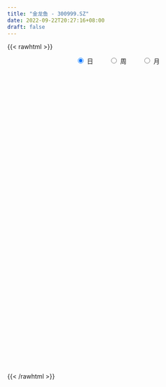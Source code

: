 ```yaml
---
title: "金龙鱼 - 300999.SZ"
date: 2022-09-22T20:27:16+08:00
draft: false
---
```

{{< rawhtml >}}
    <div style="text-align: center">
        <label style="padding: 1rem;"><input style="margin-right: .5rem" type="radio" name="period" value="D" checked onclick="period_change(this)">日</label>
        <label style="padding: 1rem;"><input style="margin-right: .5rem" type="radio" name="period" value="W" onclick="period_change(this)">周</label>
        <label style="padding: 1rem;"><input style="margin-right: .5rem" type="radio" name="period" value="M" onclick="period_change(this)">月</label>
    </div>
    <div id="chart" style="height: 700px;"></div> 
    <script type="text/javascript">
        const D_v = [2540374.9399999999,1825767.47,1147845.03,1081707.1200000001,1152435.4399999999,866630.9,743954.5699999999,517569.98,723613.23,528241.62,417072.92,764672.65,1191536.5700000001,1066814.3,928608.7,979700.02,1099244.53,1106055.8100000001,937080.96,1082398.03,1033246.22,811762.23,938999.77,913802.4,540116.67,934250.84,772978.6,583552.3100000001,651254.35,510770.4,436640.27,453471.17,590510.33,375576.27,552785.08,369938.56,466488.58,416521.08,318532.64,473856.84,295095.4,409636.42,686670.47,465496.78,651855.15,593071.08,490517.68,538233.37,674068.62,561484.85,544443.0600000001,438583.13,558551.65,544301.48,535306.27,407249.52,533779.11,941098.99,594303.97,648464.65,583449.26,858156.11,679608.99,725393.21,545048.89,435039.36,317714.71,581488.86,595318.73,536208.4,479727.92,621154.48,508595.36,355211.23,499821.58,357681.97,237192.05,418636.06,385791.58,374735.95,308085.31,400204.18,439047.0,346215.95,381024.2,266722.7,299432.71,460373.62,431189.96,287280.74,357425.75,294619.44,235423.48,271326.19,309390.63,233829.01,345176.45,325199.61,280380.7,350983.69,253524.39,180312.03,173034.4,157121.46,172443.97,197183.97,131951.37,222841.0,265420.14,168163.84,239677.51,196496.75,258790.9,242375.73,164406.78,357717.25,207670.69,153411.66,240041.0,198467.74,230022.3,161795.83,139288.91,275262.04,200631.9,224516.67,244378.6,207507.36,218269.63,342271.66,275744.88,167289.4,246502.03,239785.54,291842.8,239833.43,157578.77,129007.44,197013.48,146625.14,144742.93,366069.13,335902.28,281845.3,210574.46,227789.33,207172.09,573827.79,443968.63,407010.99,278742.9,256346.24,258952.4,207112.24,316318.37,518180.47,277191.21,313372.58,430943.26,222517.97,232577.96,233109.22,186718.05,275267.73,178398.4,257038.79,166578.74,182172.53,182278.01,150837.16,189240.7,144560.41,225170.19,133313.31,188020.54,145376.47,106445.78,141307.71,165245.6,127461.99,123653.05,175964.62,114934.51,107779.55,195526.06,143262.04,105976.5,99796.38,308306.36,166698.84,145357.05,171316.45,166222.04,162274.99,144089.34,144763.92,279668.22,172187.32,119139.81,191699.79,114085.28,253110.29,256704.41,209665.47,222905.94,124721.34,101241.27,116424.32,86616.72,83153.07,97761.41,77158.88,106438.1,84673.8,108268.71,73095.12,84703.88,109491.21,148789.45,89950.34,88095.64,182820.59,106870.81,87573.6,84467.51,84991.3,87494.73,88996.82,96609.5,135627.54,110430.44,63016.03,62266.99,209837.11,282900.94,143779.02,107361.31,93007.45,157103.66,144091.69,144984.23,221437.3,161377.73,285595.52,401514.18,168971.54,131733.67,217741.81,203487.01,109000.41,114657.3,202537.72,114833.83,161103.01,193271.06,460721.61,343791.09,550363.0600000001,311156.27,222477.19,184054.05,167623.51,194338.27,141226.58,290842.23,200094.31,139028.33,95344.2,94541.86,122764.01,111212.89,233785.27,107343.92,93742.8,112866.57,117555.66,106520.4,101588.42,126345.65,111649.29,243669.32,176098.91,308212.1,233231.98,178213.71,133251.6,148478.97,109647.88,85117.36,96201.38,90780.72,78739.46,74147.84,197610.84,167521.87,122436.64,118098.28,72700.02,73523.21,176498.57,371741.45,211670.55,164243.02,120276.97,112093.93,140998.55,152032.04,163647.38,148658.17,81083.18,110553.02,76925.77,82289.86,53881.93,125500.29,73890.93,91422.86,70413.74,73379.11,96547.05,95342.13,56188.73,61841.2,65193.52,57226.88,58688.04,59643.57,45430.55,56833.12,65100.63,271589.52,182854.51,109226.96,88842.71,122302.1,61244.88,68591.43,52746.55,113035.4,124123.03,135298.94,88946.23,102145.91,118046.9,152854.76,129849.25,138168.24,111643.24,122002.39,82873.02,80326.12,76381.49,101271.21,225658.49,138866.15,114761.87,90595.12,86184.82,92007.9,78639.76,89067.25,168855.49,210515.86,125146.34,160858.03,187197.25,115574.89,145699.46,166776.85,133598.73,86650.22,351622.64,314871.22,303745.35,181663.86,162893.72,327810.17,123640.69,82257.5,95961.87,146933.23,96444.1,82328.76,89362.57,73482.36,74974.37,77317.18,146539.09,84043.2,113922.54,80338.21,89493.05,82430.14,98741.07,181307.84,97674.26,72264.97,114588.54,137365.41,113050.48,102854.67,176229.33,137524.14,115499.89,235970.5,138309.89,116917.81,116891.77,127316.13,104121.01,76867.94,221738.13,367110.14,198690.02,171079.03,206526.13,120412.57,136928.11,152269.07,115672.19,104785.11,74995.6,98740.42,108819.55,102056.58,110244.74,120649.89,137006.82,114058.39,122722.69,99129.42,93903.99,56112.0,71477.03,85861.81,99975.18,100097.34,86633.23,122837.82,76661.36,62574.17,256373.1,138826.24,85559.33,86915.48,103563.46,68747.0,77964.76,87960.01,57666.34,58941.86,55588.28,63296.95,70615.26,76148.07,60942.62,80107.62,73417.81,74999.92,103882.13,82882.75,72640.03,71912.72,52432.3,49498.06,63188.5,65676.08,72677.63,51817.73,67209.05,112583.7,50932.46,53892.27,64657.58,49281.15]
const D_histogram = [0.0,-0.4460854701,-0.9444272433,-1.0317928235,-1.0524697331,-0.9289473878,-0.8406552909,-0.8256586497,-0.8778426683,-0.7995574135,-0.7438862973,-0.5536406795,-0.0235523738,0.2993296883,0.6706508748,0.8969002004,1.4548295343,1.7898638209,2.0445977305,1.8774374377,2.0259611189,1.9330057964,2.2526732444,2.442759467,2.3918665909,1.845086347,1.6558715347,1.4346260965,0.9903962636,0.4976335107,0.1988977819,-0.1748933187,-0.2464351627,-0.321417592,-0.3332664545,-0.4681750976,-0.4340361415,-0.3808956357,-0.35222444,-0.5272142661,-0.6873774273,-0.7408546329,-0.3496378941,-0.0906092176,0.3753282509,0.6604065235,0.8763030623,1.3769474069,1.5793213908,1.756035495,1.4630585979,1.1621281617,1.5151739046,1.5375717233,1.8611412784,2.1187028253,3.1130055217,3.3636998959,3.6342188646,4.2476110148,4.6856287932,3.559503005,2.6258374088,1.1480237194,-0.1307678263,-0.9405130749,-1.5865377867,-1.5512901253,-0.8384572865,-0.4326347593,-0.6083942699,-0.2076163387,-0.720029244,-1.1151588536,-2.1410439135,-2.6133593973,-2.9019979606,-2.6300169498,-2.8113582489,-3.1983780143,-3.476136801,-3.8205591592,-3.0529819931,-2.4111288696,-2.3025306856,-2.2178193069,-2.4665538859,-3.1845082692,-3.8606574948,-4.2634198076,-4.3810348747,-4.0440364398,-3.797495474,-3.1760456779,-3.0252451611,-2.74925198,-2.8088727214,-2.7495958649,-2.3114174299,-1.5660224763,-1.0235073377,-0.7663626607,-0.3973201872,-0.1488902782,0.1184719318,0.1619676577,0.296071583,0.5373362899,0.4164421147,0.391115874,0.6150262594,0.8211932989,1.1720385031,1.1330148002,1.158607806,1.4670551662,1.5388839576,1.5087388401,1.5851276802,1.3939262465,0.9448476193,0.6178151065,0.4321537939,0.209193647,0.0940436661,0.2233203553,0.3032310048,0.4647443054,0.6589440534,0.8951340801,0.8100929318,0.7318148157,0.8771912082,0.9833747612,0.9933677105,0.7188350267,0.4816604456,0.3609230911,0.4373738242,0.440322525,0.30797504,0.5291080475,0.806473461,1.0644155896,1.1129936432,1.0507901366,0.8606663143,1.3501415684,1.732680466,1.7510516756,1.7614919365,1.6220002799,1.4872380376,1.2665792311,0.9969335713,1.1117745942,1.0863551488,1.2137486114,0.7050617353,0.3498851573,0.2185137261,-0.1031495695,-0.3068159587,-0.7991198586,-0.9845820626,-1.1438068211,-1.2871198447,-1.2147313378,-1.0853907703,-1.1141986372,-0.9643034613,-0.8631375132,-1.0026193532,-1.0050925095,-1.1573107071,-1.3142731945,-1.318757663,-1.3131376174,-1.1025657359,-0.9903159802,-0.885883918,-0.5894197627,-0.3795206907,-0.3297436832,-0.1071317931,-0.1003224077,-0.0508508737,-0.122621285,-0.3467522529,-0.5159940779,-0.6765223523,-0.8241847599,-1.0594630454,-1.0655983174,-1.0064092857,-0.9951535985,-0.5948959671,-0.2544343353,-0.0567877079,0.128543909,0.1806383772,0.4785698207,0.8092173331,0.9669709625,0.8176223188,0.6897990801,0.6131430705,0.4205689598,0.2978550378,0.1934114681,0.0492941377,0.0217696741,0.1089217491,0.1329459122,0.0150084174,-0.0530188825,-0.0490622499,-0.0830460364,-0.00928952,-0.0154384784,0.018031615,0.2315299601,0.324061416,0.3364602691,0.346356331,0.3131703797,0.1978477966,0.102370223,0.0840914906,0.1436839848,0.1931118658,0.143154626,0.129561953,0.291703355,0.6135391501,0.6400363599,0.5277128674,0.4517655215,0.5662192325,0.5202208321,0.5025151079,0.602519247,0.5207971137,0.2121213326,-0.3207477967,-0.6597854342,-0.868905553,-0.9268553334,-0.8466135622,-0.791799188,-0.7431420003,-0.8121582021,-0.7880020991,-0.6404618467,-0.5341804497,-0.1849736442,0.0752478725,0.5441274012,0.7229387744,0.7535921006,0.7103945287,0.6138958802,0.4959448716,0.3727916504,0.4140808772,0.442373956,0.3719614953,0.2871980414,0.230413706,0.2102103019,0.1790535625,-0.0102675434,-0.1183819206,-0.2283723936,-0.2439076485,-0.2684311576,-0.2839274257,-0.2916679494,-0.193921226,-0.1751380591,-0.0137038444,0.1195816636,0.2771041116,0.3375440252,0.3797836903,0.3826470266,0.2717394359,0.2280959597,0.116699402,-0.0009573859,-0.0436158827,-0.0713928039,-0.0588672855,0.0460433069,0.1834710694,0.2085749851,0.132128991,0.1067824924,0.0896606052,0.1766661504,0.3488620094,0.3629677705,0.3689546092,0.3418944837,0.2360482003,0.2536713708,0.2080582919,0.0826072047,-0.089049431,-0.1732516481,-0.2795168446,-0.3289471761,-0.387914983,-0.420805596,-0.585916111,-0.6133104211,-0.7174788943,-0.7497146977,-0.7021952363,-0.6489733353,-0.4939325384,-0.3695055523,-0.2712235532,-0.2576803208,-0.1850532703,-0.0813317901,-0.0182559944,0.0403296576,0.1050632546,0.0876925754,-0.0761552385,-0.3000749774,-0.3698968255,-0.3405443846,-0.2242668891,-0.1586463177,-0.1444474694,-0.108010672,-0.1901256688,-0.2996890367,-0.2764402234,-0.2503080659,-0.1504159354,-0.1987246265,-0.3011994748,-0.2713838894,-0.1487466637,-0.0289036452,0.1180712415,0.1694171144,0.2426242955,0.2389892436,0.2161929448,0.3639693617,0.3943775048,0.4444550721,0.4087727593,0.4140886308,0.356448712,0.2366695957,0.0913405552,0.0797209124,0.0444832987,-0.0178516603,0.0458983626,0.1628933339,0.2308138508,0.3308974203,0.379407246,0.2556141367,0.1611961162,0.1995383641,0.2777841192,0.2454795108,0.0946020852,0.1036518482,-0.1330233335,-0.3125311245,-0.3746093024,-0.3800366517,-0.324554956,-0.2617833152,-0.2233016564,-0.1715585082,-0.1265882929,-0.095590233,-0.0798621626,0.0258462369,0.1013038128,0.0815002956,0.1094168468,0.147023475,0.1532974428,0.1973284925,0.2986430861,0.3424399495,0.3656165424,0.403814782,0.4280838558,0.4413744838,0.3554602535,0.4012365783,0.3852027848,0.3540027051,0.4168718457,0.4329858263,0.452424533,0.4450935186,0.3654704166,0.2394097917,0.1770976928,0.2597130588,0.5309898182,0.7149082367,0.7581347449,0.7889564218,0.7734893611,0.7599661186,0.6375098126,0.4491900145,0.2635362107,0.0988958534,-0.0913934379,-0.3054443468,-0.4305740696,-0.539015738,-0.6536969754,-0.7003315258,-0.7309073523,-0.7060295025,-0.7035252142,-0.7046375704,-0.6814635574,-0.6210309398,-0.5913283574,-0.5408909392,-0.539495321,-0.4828042018,-0.4916055699,-0.4620169594,-0.3884426555,-0.1466807748,-0.0569012503,0.0064322894,-0.0005606655,0.0687121634,0.1149903559,0.1026864088,0.1140638655,0.117729962,0.0841933822,0.0518793938,0.0416908868,0.005604151,-0.0690868516,-0.0732802896,-0.0405584919,-0.0571594362,-0.0341131393,0.0209492025,0.0459193033,0.0340219445,-0.0138387968,-0.0121389555,-0.0336819567,-0.0634816204,-0.0259119584,0.021340608,0.0498003518,0.0578557636,-0.04379668,-0.0811479437,-0.1028569249,-0.1529561256,-0.2044731556]
const D_fast = [0.0,-0.5576068376,-1.2920554216,-1.6373692077,-1.9211635506,-2.0298780523,-2.151749778,-2.3431677993,-2.614812485,-2.7364165836,-2.8667170417,-2.8148815938,-2.2906813815,-1.8929668974,-1.3539829922,-0.9035086164,0.018128101,0.8006283428,1.566511685,1.8687107516,2.5237247126,2.9140208392,3.7968565983,4.5976326876,5.1447064592,5.0591978021,5.2839508735,5.4213619594,5.2247311925,4.8563768173,4.6073655339,4.1898511036,4.056700469,3.9013636416,3.8061981656,3.554245748,3.4798756687,3.4377922656,3.3784073514,3.0716139587,2.7396064407,2.5009155768,2.8047228422,3.0410992142,3.6008687455,4.0510486489,4.4860209533,5.3309021496,5.9281064812,6.5438294592,6.6166172116,6.6062188158,7.3380580348,7.7448487844,8.533703659,9.3209409123,11.0934949892,12.1851143373,13.3641880221,15.039482926,16.6489079028,16.4126578657,16.1354516217,14.9446438622,13.6331603599,12.5882868426,11.5456276841,11.1930528142,11.6962713314,11.9939351687,11.6660770906,12.0149509372,11.3225307209,10.6486113979,9.0874653597,7.9618100265,6.9476719731,6.5621487464,5.6779678851,4.4913536161,3.3445606292,2.0449984812,2.049330149,2.088401055,1.6213665677,1.1516231197,0.2862500692,-1.2278313813,-2.8691449807,-4.3377622454,-5.5506360312,-6.2246467063,-6.9274796089,-7.1000412323,-7.7055520057,-8.1168718197,-8.8787107414,-9.5068328512,-9.6465087737,-9.2926194391,-9.005981135,-8.9404271231,-8.6707146964,-8.459507357,-8.162527164,-8.0785395237,-7.8704177027,-7.4948189232,-7.5116025698,-7.439149842,-7.0614828918,-6.6500175275,-6.0061626976,-5.7619327004,-5.4466877431,-4.7714765914,-4.3149268105,-3.967887218,-3.4952164578,-3.33793633,-3.5508030523,-3.7233817885,-3.8010046526,-3.9716663878,-4.0633054522,-3.8781986741,-3.7224802734,-3.4447808964,-3.0858451351,-2.6258715883,-2.5083895037,-2.4037139159,-2.0390397214,-1.6870124781,-1.4286776011,-1.5235015283,-1.640260998,-1.6707675796,-1.4849733906,-1.3719440585,-1.4272977834,-1.0738877641,-0.5949039853,-0.0708579593,0.255968505,0.4564625326,0.4815052888,1.308515935,2.1242249492,2.5803590776,3.0311723227,3.2971807361,3.5342280032,3.6302140044,3.6098017375,4.0025864089,4.2487557507,4.6795863661,4.3471649239,4.0794596353,4.0027166355,3.6552659475,3.3748955687,2.6828117041,2.2512039845,1.8060275207,1.3409345359,1.1096402084,0.9676330833,0.6602755571,0.5690948677,0.4544764374,0.0643397591,-0.1894065246,-0.6309523989,-1.1164831849,-1.4506570692,-1.7733214279,-1.8383909804,-1.9737202198,-2.090759137,-1.9416499225,-1.8266310231,-1.8592899364,-1.6634609945,-1.6817322111,-1.6449733955,-1.747399128,-2.0582181591,-2.3564585037,-2.6861173662,-3.0398259636,-3.5399700105,-3.8125048619,-4.0049181517,-4.2424508641,-3.9909172244,-3.7140641765,-3.530614476,-3.3131468818,-3.2158928194,-2.7983189207,-2.265367075,-1.8658707051,-1.810813769,-1.7661872377,-1.6895574796,-1.7769893504,-1.8252395129,-1.8813302156,-2.0131240115,-2.0352060567,-1.9208235444,-1.8635629032,-1.9777482936,-2.0590303142,-2.0673392441,-2.1220845396,-2.0506504032,-2.0606589812,-2.0226809841,-1.751300149,-1.5777533391,-1.4812394187,-1.384754274,-1.3396476304,-1.4055082644,-1.4753932822,-1.472649142,-1.3771356516,-1.2794298041,-1.2935983874,-1.2748005721,-1.0397333314,-0.5645127488,-0.378006449,-0.3584017246,-0.3214076902,-0.065399171,0.0186576366,0.1265806894,0.3772146403,0.4256917854,0.1700463374,-0.443009741,-0.9469937371,-1.3733402441,-1.6630038579,-1.7944154772,-1.9375509,-2.0746792124,-2.3467349648,-2.5195793865,-2.5321545957,-2.5594183113,-2.2564549168,-1.977421432,-1.3725100529,-1.0129639861,-0.7939126348,-0.6595115745,-0.602536253,-0.5965010437,-0.6264563522,-0.4816469062,-0.3427603384,-0.3201824253,-0.3331463689,-0.3323272777,-0.2999781063,-0.2863714551,-0.4782594468,-0.6159693042,-0.7830528756,-0.8595650427,-0.9511963411,-1.0376744657,-1.1183319768,-1.0690655598,-1.0940669076,-0.9360586541,-0.7728777301,-0.5460792543,-0.4012533344,-0.2640677467,-0.1655426537,-0.2085153854,-0.1951348717,-0.2773565789,-0.3952527133,-0.4488151808,-0.4944403029,-0.4966316059,-0.3802101869,-0.196914657,-0.119666995,-0.1630807414,-0.1617316169,-0.1564383527,-0.02526627,0.2341450914,0.3389927951,0.4372182862,0.4956317816,0.4487975482,0.5298385615,0.5362400555,0.4314407695,0.237521776,0.1100066469,-0.0661377607,-0.1978048863,-0.3537514389,-0.491843451,-0.8034329937,-0.984154909,-1.2676931058,-1.4873575836,-1.6153869313,-1.7244083641,-1.6928507019,-1.6608001038,-1.630323993,-1.6812008408,-1.6548371079,-1.5714485753,-1.5129367782,-1.4442687117,-1.3532693011,-1.3487168364,-1.53160346,-1.8305419432,-1.9928379977,-2.048621653,-1.9884108797,-1.9624518878,-1.9843649068,-1.9749307774,-2.1045771914,-2.2890628185,-2.3349240611,-2.37136892,-2.3090807733,-2.4070706211,-2.5848453381,-2.622875725,-2.5374251652,-2.4248080581,-2.2483153609,-2.1546152095,-2.0207519545,-1.9646396955,-1.9333877581,-1.6946190008,-1.5656164815,-1.4044251461,-1.3379142692,-1.22907624,-1.1976039808,-1.2582156981,-1.3807095998,-1.3723990144,-1.3965158036,-1.4633136776,-1.3880890641,-1.2303707593,-1.1047467797,-0.9219388552,-0.7785772179,-0.8384667931,-0.8925857846,-0.8043589456,-0.6566671606,-0.6276018914,-0.7548287957,-0.7198660706,-0.9897970858,-1.2474376579,-1.4031681613,-1.5036046736,-1.5292617168,-1.5319359049,-1.5492796602,-1.540426139,-1.5271029969,-1.5200024953,-1.5242399656,-1.4120700068,-1.3112864778,-1.3107149211,-1.2554441582,-1.1810816613,-1.1364833328,-1.0431201599,-0.8671447948,-0.7377379441,-0.6231572155,-0.4840052804,-0.3527152426,-0.2290809937,-0.2261301606,-0.0800446912,0.0002222115,0.057522808,0.2246099101,0.3489703472,0.4815151871,0.5854575525,0.5972020546,0.5309938776,0.5129562019,0.6604998326,1.0645240465,1.4271695242,1.6599297186,1.887990501,2.0658957806,2.2423640677,2.2792852149,2.2032629204,2.0834931692,1.9435767753,1.7304391246,1.4400271289,1.2072538887,0.9640582859,0.6859528046,0.4642353727,0.2509327082,0.0993031824,-0.0740738329,-0.2513455817,-0.3985374581,-0.4933625754,-0.6114920824,-0.6962773989,-0.829755611,-0.8937655423,-1.0254683028,-1.1113839322,-1.1349202922,-0.9298286051,-0.8542743932,-0.7893327812,-0.7964659024,-0.7100150327,-0.6349892512,-0.6216215962,-0.581728173,-0.548629586,-0.5611178203,-0.5804619602,-0.5802277456,-0.6149134436,-0.7068761591,-0.7293896695,-0.7068074948,-0.7376982982,-0.723180286,-0.6628806436,-0.626430717,-0.6298225897,-0.6811430302,-0.6824779277,-0.7124414181,-0.7581114869,-0.7270198145,-0.6744320961,-0.6335222643,-0.6110029116,-0.7236045252,-0.7812427749,-0.8286659873,-0.9170042194,-1.0196395383]
const D_slow = [0.0,-0.1115213675,-0.3476281783,-0.6055763842,-0.8686938175,-1.1009306644,-1.3110944872,-1.5175091496,-1.7369698167,-1.9368591701,-2.1228307444,-2.2612409143,-2.2671290077,-2.1922965856,-2.0246338669,-1.8004088168,-1.4367014333,-0.9892354781,-0.4780860454,-0.008726686,0.4977635937,0.9810150428,1.5441833539,2.1548732206,2.7528398684,3.2141114551,3.6280793388,3.9867358629,4.2343349288,4.3587433065,4.408467752,4.3647444223,4.3031356316,4.2227812336,4.13946462,4.0224208456,3.9139118102,3.8186879013,3.7306317913,3.5988282248,3.426983868,3.2417702098,3.1543607362,3.1317084318,3.2255404946,3.3906421254,3.609717891,3.9539547427,4.3487850904,4.7877939642,5.1535586137,5.4440906541,5.8228841302,6.2072770611,6.6725623807,7.202238087,7.9804894674,8.8214144414,9.7299691575,10.7918719112,11.9632791095,12.8531548608,13.509614213,13.7966201428,13.7639281862,13.5287999175,13.1321654708,12.7443429395,12.5347286179,12.4265699281,12.2744713606,12.2225672759,12.0425599649,11.7637702515,11.2285092731,10.5751694238,9.8496699337,9.1921656962,8.489326134,7.6897316304,6.8206974302,5.8655576404,5.1023121421,4.4995299247,3.9238972533,3.3694424266,2.7528039551,1.9566768878,0.9915125141,-0.0743424378,-1.1696011565,-2.1806102664,-3.1299841349,-3.9239955544,-4.6803068447,-5.3676198397,-6.06983802,-6.7572369863,-7.3350913437,-7.7265969628,-7.9824737972,-8.1740644624,-8.2733945092,-8.3106170788,-8.2809990958,-8.2405071814,-8.1664892856,-8.0321552131,-7.9280446845,-7.830265716,-7.6765091511,-7.4712108264,-7.1782012006,-6.8949475006,-6.6052955491,-6.2385317575,-5.8538107681,-5.4766260581,-5.0803441381,-4.7318625764,-4.4956506716,-4.341196895,-4.2331584465,-4.1808600348,-4.1573491182,-4.1015190294,-4.0257112782,-3.9095252019,-3.7447891885,-3.5210056685,-3.3184824355,-3.1355287316,-2.9162309295,-2.6703872393,-2.4220453116,-2.242336555,-2.1219214436,-2.0316906708,-1.9223472147,-1.8122665835,-1.7352728235,-1.6029958116,-1.4013774464,-1.1352735489,-0.8570251382,-0.594327604,-0.3791610254,-0.0416256334,0.3915444831,0.829307402,1.2696803862,1.6751804562,2.0469899656,2.3636347733,2.6128681662,2.8908118147,3.1624006019,3.4658377548,3.6421031886,3.7295744779,3.7842029094,3.7584155171,3.6817115274,3.4819315627,3.2357860471,2.9498343418,2.6280543806,2.3243715462,2.0530238536,1.7744741943,1.533398329,1.3176139507,1.0669591124,0.815685985,0.5263583082,0.1977900096,-0.1318994062,-0.4601838105,-0.7358252445,-0.9834042396,-1.2048752191,-1.3522301597,-1.4471103324,-1.5295462532,-1.5563292015,-1.5814098034,-1.5941225218,-1.624777843,-1.7114659063,-1.8404644257,-2.0095950138,-2.2156412038,-2.4805069651,-2.7469065445,-2.9985088659,-3.2472972656,-3.3960212573,-3.4596298412,-3.4738267681,-3.4416907909,-3.3965311966,-3.2768887414,-3.0745844081,-2.8328416675,-2.6284360878,-2.4559863178,-2.3027005501,-2.1975583102,-2.1230945507,-2.0747416837,-2.0624181493,-2.0569757307,-2.0297452935,-1.9965088154,-1.9927567111,-2.0060114317,-2.0182769942,-2.0390385033,-2.0413608832,-2.0452205028,-2.0407125991,-1.9828301091,-1.9018147551,-1.8176996878,-1.731110605,-1.6528180101,-1.603356061,-1.5777635052,-1.5567406326,-1.5208196364,-1.4725416699,-1.4367530134,-1.4043625251,-1.3314366864,-1.1780518989,-1.0180428089,-0.886114592,-0.7731732117,-0.6316184035,-0.5015631955,-0.3759344185,-0.2253046068,-0.0951053284,-0.0420749952,-0.1222619444,-0.2872083029,-0.5044346911,-0.7361485245,-0.947801915,-1.145751712,-1.3315372121,-1.5345767627,-1.7315772874,-1.8916927491,-2.0252378615,-2.0714812726,-2.0526693045,-1.9166374542,-1.7359027605,-1.5475047354,-1.3699061032,-1.2164321332,-1.0924459153,-0.9992480027,-0.8957277834,-0.7851342944,-0.6921439206,-0.6203444102,-0.5627409837,-0.5101884082,-0.4654250176,-0.4679919034,-0.4975873836,-0.554680482,-0.6156573941,-0.6827651835,-0.75374704,-0.8266640273,-0.8751443338,-0.9189288486,-0.9223548097,-0.8924593938,-0.8231833659,-0.7387973596,-0.643851437,-0.5481896804,-0.4802548214,-0.4232308314,-0.3940559809,-0.3942953274,-0.4051992981,-0.4230474991,-0.4377643204,-0.4262534937,-0.3803857264,-0.3282419801,-0.2952097323,-0.2685141092,-0.2460989579,-0.2019324203,-0.114716918,-0.0239749754,0.0682636769,0.1537372979,0.2127493479,0.2761671906,0.3281817636,0.3488335648,0.326571207,0.283258295,0.2133790839,0.1311422898,0.0341635441,-0.0710378549,-0.2175168827,-0.370844488,-0.5502142115,-0.7376428859,-0.913191695,-1.0754350288,-1.1989181635,-1.2912945515,-1.3591004398,-1.42352052,-1.4697838376,-1.4901167851,-1.4946807837,-1.4845983693,-1.4583325557,-1.4364094118,-1.4554482215,-1.5304669658,-1.6229411722,-1.7080772684,-1.7641439906,-1.8038055701,-1.8399174374,-1.8669201054,-1.9144515226,-1.9893737818,-2.0584838377,-2.1210608541,-2.158664838,-2.2083459946,-2.2836458633,-2.3514918356,-2.3886785016,-2.3959044129,-2.3663866025,-2.3240323239,-2.26337625,-2.2036289391,-2.1495807029,-2.0585883625,-1.9599939863,-1.8488802183,-1.7466870284,-1.6431648707,-1.5540526927,-1.4948852938,-1.472050155,-1.4521199269,-1.4409991022,-1.4454620173,-1.4339874267,-1.3932640932,-1.3355606305,-1.2528362754,-1.1579844639,-1.0940809298,-1.0537819007,-1.0038973097,-0.9344512799,-0.8730814022,-0.8494308809,-0.8235179188,-0.8567737522,-0.9349065334,-1.028558859,-1.1235680219,-1.2047067609,-1.2701525897,-1.3259780038,-1.3688676308,-1.4005147041,-1.4244122623,-1.444377803,-1.4379162437,-1.4125902905,-1.3922152167,-1.364861005,-1.3281051362,-1.2897807755,-1.2404486524,-1.1657878809,-1.0801778935,-0.9887737579,-0.8878200624,-0.7807990985,-0.6704554775,-0.5815904141,-0.4812812695,-0.3849805733,-0.2964798971,-0.1922619356,-0.0840154791,0.0290906542,0.1403640338,0.231731638,0.2915840859,0.3358585091,0.4007867738,0.5335342283,0.7122612875,0.9017949737,1.0990340792,1.2924064195,1.4823979491,1.6417754023,1.7540729059,1.8199569586,1.8446809219,1.8218325624,1.7454714757,1.6378279583,1.5030740238,1.33964978,1.1645668985,0.9818400605,0.8053326849,0.6294513813,0.4532919887,0.2829260993,0.1276683644,-0.020163725,-0.1553864598,-0.29026029,-0.4109613405,-0.5338627329,-0.6493669728,-0.7464776367,-0.7831478304,-0.7973731429,-0.7957650706,-0.795905237,-0.7787271961,-0.7499796071,-0.7243080049,-0.6957920386,-0.666359548,-0.6453112025,-0.632341354,-0.6219186323,-0.6205175946,-0.6377893075,-0.6561093799,-0.6662490029,-0.6805388619,-0.6890671468,-0.6838298461,-0.6723500203,-0.6638445342,-0.6673042334,-0.6703389722,-0.6787594614,-0.6946298665,-0.7011078561,-0.6957727041,-0.6833226162,-0.6688586753,-0.6798078452,-0.7000948312,-0.7258090624,-0.7640480938,-0.8151663827]
const D_data = [['2020-10-15', 48.96, 56.0, 39.51, 62.65],['2020-10-16', 49.0, 49.01, 48.01, 55.87],['2020-10-19', 47.0, 45.2, 44.89, 47.5],['2020-10-20', 45.4, 47.9, 45.4, 49.2],['2020-10-21', 47.0, 47.5, 45.9, 50.14],['2020-10-22', 46.81, 48.65, 46.52, 49.87],['2020-10-23', 49.23, 47.9, 47.35, 49.48],['2020-10-26', 47.35, 46.39, 45.85, 47.48],['2020-10-27', 46.05, 44.53, 43.72, 46.3],['2020-10-28', 44.3, 45.3, 43.85, 45.5],['2020-10-29', 44.31, 44.47, 44.06, 45.17],['2020-10-30', 44.63, 45.99, 44.63, 47.88],['2020-11-02', 48.0, 51.65, 47.0, 52.37],['2020-11-03', 51.28, 51.16, 50.45, 54.41],['2020-11-04', 51.8, 53.74, 51.05, 54.28],['2020-11-05', 53.4, 53.9, 52.25, 56.66],['2020-11-06', 53.9, 60.9, 53.48, 61.5],['2020-11-09', 61.0, 61.66, 58.58, 64.64],['2020-11-10', 61.66, 63.69, 60.23, 65.89],['2020-11-11', 62.66, 60.18, 59.13, 66.55],['2020-11-12', 60.3, 65.69, 58.9, 66.66],['2020-11-13', 64.58, 64.51, 63.4, 66.99],['2020-11-16', 66.48, 72.16, 64.66, 72.9],['2020-11-17', 71.42, 74.07, 70.57, 75.96],['2020-11-18', 73.85, 73.72, 72.31, 75.28],['2020-11-19', 74.2, 68.01, 67.53, 74.58],['2020-11-20', 68.02, 72.39, 68.02, 73.29],['2020-11-23', 72.2, 72.66, 70.11, 73.36],['2020-11-24', 71.77, 69.62, 67.99, 72.49],['2020-11-25', 69.99, 67.68, 66.66, 70.44],['2020-11-26', 67.53, 68.87, 67.5, 70.29],['2020-11-27', 68.17, 66.74, 65.95, 68.99],['2020-11-30', 67.33, 69.77, 66.3, 70.23],['2020-12-01', 69.3, 69.71, 68.4, 70.14],['2020-12-02', 70.2, 70.6, 70.1, 72.8],['2020-12-03', 70.0, 68.92, 68.01, 70.0],['2020-12-04', 68.46, 70.97, 68.11, 72.0],['2020-12-07', 70.68, 71.67, 70.35, 73.5],['2020-12-08', 71.59, 71.83, 70.8, 72.75],['2020-12-09', 71.61, 69.05, 67.95, 72.2],['2020-12-10', 68.51, 68.34, 67.6, 69.69],['2020-12-11', 68.42, 69.0, 66.66, 69.66],['2020-12-14', 69.39, 75.51, 68.62, 75.78],['2020-12-15', 75.38, 75.89, 74.79, 76.88],['2020-12-16', 75.52, 81.02, 75.52, 82.85],['2020-12-17', 81.0, 81.68, 79.61, 84.6],['2020-12-18', 80.99, 83.29, 79.39, 84.19],['2020-12-21', 82.8, 90.25, 82.18, 91.19],['2020-12-22', 89.5, 90.2, 87.54, 96.3],['2020-12-23', 90.7, 92.9, 89.0, 95.57],['2020-12-24', 91.81, 88.7, 88.0, 94.2],['2020-12-25', 88.0, 88.8, 85.33, 90.36],['2020-12-28', 88.9, 99.02, 88.9, 99.27],['2020-12-29', 98.78, 97.98, 95.06, 101.1],['2020-12-30', 98.1, 104.98, 97.07, 107.77],['2020-12-31', 107.01, 108.32, 104.55, 109.6],['2021-01-04', 108.33, 124.14, 106.55, 125.66],['2021-01-05', 124.75, 122.0, 116.8, 139.9],['2021-01-06', 120.0, 127.8, 118.95, 127.8],['2021-01-07', 127.31, 139.13, 125.66, 139.78],['2021-01-08', 138.99, 145.0, 135.2, 145.4],['2021-01-11', 143.2, 128.61, 124.6, 145.62],['2021-01-12', 126.6, 129.8, 120.0, 135.02],['2021-01-13', 128.11, 119.9, 119.0, 130.39],['2021-01-14', 116.5, 117.29, 111.48, 120.8],['2021-01-15', 116.4, 119.02, 114.1, 120.51],['2021-01-18', 117.06, 118.01, 116.5, 121.25],['2021-01-19', 117.25, 125.48, 117.22, 129.48],['2021-01-20', 124.5, 136.85, 124.01, 138.07],['2021-01-21', 137.55, 137.31, 133.5, 142.5],['2021-01-22', 137.74, 131.99, 129.8, 139.24],['2021-01-25', 132.11, 141.25, 128.34, 142.77],['2021-01-26', 141.08, 130.86, 130.86, 142.67],['2021-01-27', 129.0, 130.83, 128.05, 134.88],['2021-01-28', 127.7, 119.4, 119.38, 128.7],['2021-01-29', 122.22, 121.92, 117.7, 124.78],['2021-02-01', 121.51, 121.4, 119.0, 123.98],['2021-02-02', 122.41, 127.52, 119.8, 128.78],['2021-02-03', 126.08, 121.16, 120.6, 127.4],['2021-02-04', 118.0, 115.78, 114.44, 120.3],['2021-02-05', 116.24, 113.7, 113.7, 119.56],['2021-02-08', 112.8, 109.15, 106.58, 114.99],['2021-02-09', 110.98, 122.26, 110.0, 122.26],['2021-02-10', 122.89, 123.0, 119.3, 124.25],['2021-02-18', 127.01, 117.06, 116.48, 128.99],['2021-02-19', 114.0, 115.99, 111.14, 116.7],['2021-02-22', 116.0, 109.92, 109.66, 116.0],['2021-02-23', 95.24, 99.48, 95.24, 104.2],['2021-02-24', 101.15, 93.6, 91.8, 101.8],['2021-02-25', 95.32, 90.9, 90.3, 96.3],['2021-02-26', 89.0, 89.5, 86.0, 89.65],['2021-03-01', 91.0, 92.17, 88.58, 93.4],['2021-03-02', 92.17, 89.09, 88.6, 93.31],['2021-03-03', 88.5, 92.84, 87.6, 93.1],['2021-03-04', 91.0, 85.93, 85.77, 91.39],['2021-03-05', 83.5, 85.62, 82.66, 87.57],['2021-03-08', 85.81, 78.95, 78.9, 87.23],['2021-03-09', 79.2, 77.29, 74.82, 80.7],['2021-03-10', 79.59, 80.35, 78.88, 81.39],['2021-03-11', 80.2, 84.78, 79.18, 87.36],['2021-03-12', 85.18, 83.57, 80.87, 85.77],['2021-03-15', 82.39, 80.29, 79.72, 82.49],['2021-03-16', 81.2, 81.75, 80.08, 83.3],['2021-03-17', 81.75, 80.51, 79.0, 82.17],['2021-03-18', 80.71, 80.95, 80.5, 82.71],['2021-03-19', 79.0, 77.92, 77.91, 80.48],['2021-03-22', 78.4, 78.55, 77.51, 79.36],['2021-03-23', 78.78, 80.09, 78.03, 81.05],['2021-03-24', 78.0, 75.12, 74.88, 78.27],['2021-03-25', 74.0, 75.12, 73.14, 76.38],['2021-03-26', 75.59, 78.08, 75.48, 78.69],['2021-03-29', 77.89, 78.52, 77.58, 80.6],['2021-03-30', 78.36, 81.6, 78.03, 82.77],['2021-03-31', 81.58, 77.48, 77.0, 81.58],['2021-04-01', 77.8, 78.21, 76.2, 78.73],['2021-04-02', 78.21, 82.8, 78.15, 84.8],['2021-04-06', 82.79, 81.21, 79.83, 82.79],['2021-04-07', 81.35, 80.46, 79.37, 81.55],['2021-04-08', 80.38, 82.41, 79.42, 83.8],['2021-04-09', 81.3, 79.24, 79.24, 81.46],['2021-04-12', 78.0, 74.55, 74.53, 78.0],['2021-04-13', 74.55, 73.97, 72.8, 76.6],['2021-04-14', 74.43, 74.16, 73.18, 74.7],['2021-04-15', 72.86, 72.24, 71.45, 75.5],['2021-04-16', 71.76, 72.2, 70.07, 72.47],['2021-04-19', 72.39, 74.84, 71.42, 74.84],['2021-04-20', 74.26, 74.42, 73.68, 76.75],['2021-04-21', 73.72, 75.84, 73.41, 76.49],['2021-04-22', 76.0, 77.12, 74.8, 77.7],['2021-04-23', 76.9, 78.92, 76.51, 81.3],['2021-04-26', 78.31, 75.5, 75.42, 79.28],['2021-04-27', 75.01, 75.3, 73.66, 76.33],['2021-04-28', 75.0, 78.5, 74.15, 78.83],['2021-04-29', 78.75, 79.04, 77.3, 80.8],['2021-04-30', 81.5, 78.58, 78.15, 82.6],['2021-05-06', 77.73, 74.65, 74.0, 78.0],['2021-05-07', 74.2, 73.9, 73.88, 76.35],['2021-05-10', 73.8, 74.43, 72.11, 75.07],['2021-05-11', 73.5, 76.82, 73.0, 76.85],['2021-05-12', 76.12, 76.2, 75.11, 76.75],['2021-05-13', 75.0, 74.2, 74.04, 75.6],['2021-05-14', 74.78, 78.97, 74.2, 80.0],['2021-05-17', 79.16, 81.35, 79.16, 83.6],['2021-05-18', 81.82, 83.13, 81.82, 84.13],['2021-05-19', 83.0, 82.07, 81.77, 83.89],['2021-05-20', 82.29, 81.41, 81.37, 83.99],['2021-05-21', 81.63, 79.82, 79.22, 82.19],['2021-05-24', 79.81, 90.01, 79.81, 90.18],['2021-05-25', 90.22, 92.3, 88.07, 92.66],['2021-05-26', 92.28, 90.31, 90.01, 96.0],['2021-05-27', 91.25, 91.85, 88.88, 92.71],['2021-05-28', 91.2, 91.19, 89.61, 93.14],['2021-05-31', 91.0, 92.02, 88.66, 92.2],['2021-06-01', 91.5, 91.4, 89.66, 91.83],['2021-06-02', 91.7, 90.72, 90.71, 95.0],['2021-06-03', 90.72, 96.36, 88.51, 98.5],['2021-06-04', 94.97, 96.16, 94.56, 97.67],['2021-06-07', 96.17, 99.75, 95.02, 100.77],['2021-06-08', 99.87, 92.02, 90.25, 99.87],['2021-06-09', 91.2, 92.55, 91.01, 94.33],['2021-06-10', 92.88, 94.8, 92.3, 95.99],['2021-06-11', 94.13, 91.77, 90.9, 94.49],['2021-06-15', 91.51, 92.19, 90.85, 94.57],['2021-06-16', 92.25, 86.75, 86.17, 92.38],['2021-06-17', 86.98, 88.52, 86.68, 89.44],['2021-06-18', 88.85, 87.5, 86.0, 89.28],['2021-06-21', 87.0, 86.3, 85.28, 88.0],['2021-06-22', 86.6, 88.16, 86.6, 88.63],['2021-06-23', 88.19, 88.81, 86.65, 89.85],['2021-06-24', 87.81, 86.49, 85.73, 88.31],['2021-06-25', 86.51, 88.46, 85.31, 88.86],['2021-06-28', 88.22, 88.0, 87.4, 89.27],['2021-06-29', 88.09, 84.3, 83.84, 88.8],['2021-06-30', 84.42, 84.96, 83.85, 85.56],['2021-07-01', 84.89, 81.89, 81.7, 84.9],['2021-07-02', 81.3, 80.05, 80.01, 83.0],['2021-07-05', 79.89, 80.47, 79.33, 81.65],['2021-07-06', 80.47, 79.5, 78.2, 80.86],['2021-07-07', 79.0, 81.6, 78.78, 82.82],['2021-07-08', 81.21, 80.28, 80.15, 82.01],['2021-07-09', 79.51, 79.86, 77.51, 80.19],['2021-07-12', 80.1, 82.58, 79.59, 83.37],['2021-07-13', 82.6, 82.28, 81.68, 83.37],['2021-07-14', 81.68, 80.48, 80.2, 81.78],['2021-07-15', 80.5, 82.99, 79.68, 83.46],['2021-07-16', 82.49, 80.6, 80.47, 82.85],['2021-07-19', 79.91, 81.0, 78.58, 81.24],['2021-07-20', 79.68, 79.12, 79.0, 80.44],['2021-07-21', 79.06, 75.98, 74.35, 80.25],['2021-07-22', 75.0, 75.0, 74.45, 76.8],['2021-07-23', 74.81, 73.46, 72.88, 74.81],['2021-07-26', 73.47, 71.88, 70.0, 73.57],['2021-07-27', 72.17, 68.65, 68.6, 72.68],['2021-07-28', 68.31, 69.64, 66.5, 69.92],['2021-07-29', 70.11, 69.36, 68.67, 70.99],['2021-07-30', 69.0, 67.7, 66.9, 69.0],['2021-08-02', 67.02, 72.58, 66.61, 74.4],['2021-08-03', 71.41, 73.01, 70.82, 73.58],['2021-08-04', 72.51, 72.06, 71.52, 72.9],['2021-08-05', 71.24, 72.48, 71.01, 74.96],['2021-08-06', 71.5, 71.09, 70.85, 72.35],['2021-08-09', 70.25, 74.91, 70.15, 75.99],['2021-08-10', 74.61, 77.09, 73.6, 77.77],['2021-08-11', 76.22, 76.54, 76.0, 78.99],['2021-08-12', 74.8, 73.04, 72.98, 75.85],['2021-08-13', 72.89, 72.8, 71.88, 73.91],['2021-08-16', 72.9, 73.07, 71.98, 73.79],['2021-08-17', 73.56, 70.98, 70.7, 73.56],['2021-08-18', 71.0, 70.98, 70.15, 71.68],['2021-08-19', 70.98, 70.49, 70.01, 71.94],['2021-08-20', 70.0, 69.12, 68.57, 70.25],['2021-08-23', 68.93, 69.85, 68.7, 70.32],['2021-08-24', 69.8, 71.21, 69.5, 72.0],['2021-08-25', 71.24, 70.53, 70.2, 71.97],['2021-08-26', 70.42, 68.27, 68.25, 70.42],['2021-08-27', 68.05, 68.09, 67.84, 69.29],['2021-08-30', 68.09, 68.49, 67.48, 68.86],['2021-08-31', 68.45, 67.59, 66.64, 69.33],['2021-09-01', 67.01, 68.72, 65.5, 69.2],['2021-09-02', 68.73, 67.6, 67.48, 69.11],['2021-09-03', 66.99, 67.88, 66.3, 68.55],['2021-09-06', 68.35, 70.62, 67.22, 71.25],['2021-09-07', 70.61, 69.88, 69.49, 70.62],['2021-09-08', 69.88, 69.16, 69.0, 70.3],['2021-09-09', 69.07, 69.21, 68.36, 69.85],['2021-09-10', 69.14, 68.63, 68.37, 69.87],['2021-09-13', 68.4, 67.17, 67.01, 68.4],['2021-09-14', 67.18, 66.74, 66.27, 68.19],['2021-09-15', 66.3, 67.25, 65.77, 67.67],['2021-09-16', 67.0, 68.21, 66.3, 69.08],['2021-09-17', 67.85, 68.3, 66.83, 69.29],['2021-09-22', 67.13, 66.98, 66.82, 67.99],['2021-09-23', 66.95, 67.17, 66.9, 68.1],['2021-09-24', 67.3, 69.75, 67.18, 71.72],['2021-09-27', 69.1, 73.25, 69.1, 75.6],['2021-09-28', 72.48, 70.84, 70.22, 72.5],['2021-09-29', 70.1, 69.2, 68.7, 70.81],['2021-09-30', 69.84, 69.42, 69.13, 70.89],['2021-10-08', 70.0, 72.22, 69.42, 72.41],['2021-10-11', 72.23, 70.75, 70.68, 73.5],['2021-10-12', 70.24, 71.28, 68.8, 72.1],['2021-10-13', 71.01, 73.38, 70.56, 74.99],['2021-10-14', 72.21, 71.58, 71.49, 74.24],['2021-10-15', 71.71, 67.96, 67.84, 71.81],['2021-10-18', 66.8, 62.81, 61.45, 66.95],['2021-10-19', 62.02, 62.45, 61.6, 63.29],['2021-10-20', 62.46, 61.92, 61.83, 63.05],['2021-10-21', 62.02, 62.28, 60.4, 62.96],['2021-10-22', 61.99, 63.24, 61.86, 64.37],['2021-10-25', 63.25, 62.48, 62.05, 63.6],['2021-10-26', 62.77, 61.89, 61.85, 63.21],['2021-10-27', 61.89, 59.53, 59.16, 61.89],['2021-10-28', 59.2, 59.7, 59.2, 60.58],['2021-10-29', 59.31, 60.88, 59.31, 61.65],['2021-11-01', 59.0, 60.3, 57.84, 61.3],['2021-11-02', 60.28, 64.0, 59.68, 64.8],['2021-11-03', 64.0, 64.2, 62.44, 65.55],['2021-11-04', 64.94, 68.76, 64.37, 70.46],['2021-11-05', 68.0, 67.13, 67.1, 69.98],['2021-11-08', 67.21, 66.2, 65.5, 67.98],['2021-11-09', 67.32, 65.62, 65.0, 67.32],['2021-11-10', 65.62, 64.92, 64.15, 66.22],['2021-11-11', 65.2, 64.35, 63.6, 65.76],['2021-11-12', 64.37, 63.83, 63.76, 64.98],['2021-11-15', 63.6, 65.85, 63.51, 66.97],['2021-11-16', 65.53, 66.1, 64.7, 66.68],['2021-11-17', 66.09, 64.97, 64.65, 66.09],['2021-11-18', 64.72, 64.54, 64.09, 65.61],['2021-11-19', 64.43, 64.63, 64.13, 65.0],['2021-11-22', 64.46, 64.98, 64.3, 65.45],['2021-11-23', 65.18, 64.79, 64.5, 65.6],['2021-11-24', 64.65, 62.21, 62.18, 65.3],['2021-11-25', 62.27, 62.3, 61.6, 62.48],['2021-11-26', 62.0, 61.47, 61.33, 62.2],['2021-11-29', 60.5, 62.04, 60.3, 62.33],['2021-11-30', 62.04, 61.52, 61.08, 62.55],['2021-12-01', 61.7, 61.2, 60.65, 61.89],['2021-12-02', 61.3, 60.89, 60.7, 61.81],['2021-12-03', 61.15, 62.14, 60.89, 62.27],['2021-12-06', 62.16, 61.19, 61.0, 62.22],['2021-12-07', 61.55, 63.26, 61.27, 63.58],['2021-12-08', 63.35, 63.62, 62.46, 63.84],['2021-12-09', 63.63, 64.75, 63.31, 66.0],['2021-12-10', 64.0, 64.26, 63.82, 65.58],['2021-12-13', 65.0, 64.5, 64.31, 65.88],['2021-12-14', 64.0, 64.35, 63.53, 65.05],['2021-12-15', 64.3, 62.82, 62.7, 64.42],['2021-12-16', 62.77, 63.38, 62.22, 63.5],['2021-12-17', 63.15, 62.19, 62.19, 63.28],['2021-12-20', 62.2, 61.48, 61.44, 62.8],['2021-12-21', 61.22, 61.91, 61.22, 61.91],['2021-12-22', 61.8, 61.8, 61.65, 62.56],['2021-12-23', 61.54, 62.15, 61.5, 62.26],['2021-12-24', 62.25, 63.56, 61.96, 64.36],['2021-12-27', 64.0, 64.66, 62.99, 64.8],['2021-12-28', 64.3, 63.8, 63.44, 64.96],['2021-12-29', 63.61, 62.48, 62.36, 64.24],['2021-12-30', 62.11, 62.9, 62.1, 63.17],['2021-12-31', 62.6, 62.93, 62.31, 63.2],['2022-01-04', 62.9, 64.5, 62.39, 64.75],['2022-01-05', 64.1, 66.46, 64.01, 68.29],['2022-01-06', 65.92, 65.26, 64.36, 66.24],['2022-01-07', 65.0, 65.51, 64.7, 66.29],['2022-01-10', 65.49, 65.34, 63.63, 65.49],['2022-01-11', 65.0, 64.25, 63.9, 65.98],['2022-01-12', 64.6, 65.79, 64.26, 66.23],['2022-01-13', 65.65, 65.15, 65.02, 66.52],['2022-01-14', 64.81, 63.85, 63.62, 66.31],['2022-01-17', 63.57, 62.51, 61.86, 63.57],['2022-01-18', 62.39, 62.85, 62.03, 62.91],['2022-01-19', 62.47, 61.91, 61.4, 62.71],['2022-01-20', 61.63, 61.98, 61.57, 62.48],['2022-01-21', 62.0, 61.29, 60.74, 62.03],['2022-01-24', 60.79, 61.04, 60.6, 61.41],['2022-01-25', 60.71, 58.42, 58.35, 60.98],['2022-01-26', 58.6, 59.1, 58.11, 59.27],['2022-01-27', 58.9, 57.18, 57.05, 59.23],['2022-01-28', 57.5, 57.03, 57.03, 58.17],['2022-02-07', 58.16, 57.37, 57.0, 58.48],['2022-02-08', 57.37, 57.03, 55.66, 57.4],['2022-02-09', 57.01, 58.25, 56.8, 58.57],['2022-02-10', 58.2, 58.1, 57.62, 58.22],['2022-02-11', 58.07, 57.93, 57.63, 58.58],['2022-02-14', 57.63, 56.76, 56.51, 58.0],['2022-02-15', 56.65, 57.35, 56.5, 57.69],['2022-02-16', 57.6, 57.9, 57.45, 58.23],['2022-02-17', 57.8, 57.59, 57.35, 58.13],['2022-02-18', 57.11, 57.66, 56.76, 57.66],['2022-02-21', 57.66, 57.92, 57.38, 58.09],['2022-02-22', 57.4, 56.89, 56.61, 57.44],['2022-02-23', 54.9, 54.36, 51.58, 54.9],['2022-02-24', 53.45, 52.19, 51.78, 53.91],['2022-02-25', 52.62, 52.83, 52.39, 53.5],['2022-02-28', 52.83, 53.44, 52.08, 53.44],['2022-03-01', 53.38, 54.45, 53.05, 54.48],['2022-03-02', 54.0, 53.9, 53.72, 54.2],['2022-03-03', 53.91, 53.09, 53.0, 54.27],['2022-03-04', 52.7, 53.14, 52.52, 53.53],['2022-03-07', 52.77, 51.14, 50.98, 52.77],['2022-03-08', 51.11, 49.8, 49.08, 51.5],['2022-03-09', 50.02, 50.71, 48.24, 50.75],['2022-03-10', 51.4, 50.37, 50.27, 51.41],['2022-03-11', 49.67, 51.17, 49.12, 51.24],['2022-03-14', 50.75, 49.0, 49.0, 51.03],['2022-03-15', 48.88, 47.39, 46.9, 48.88],['2022-03-16', 47.99, 48.29, 45.82, 48.42],['2022-03-17', 48.51, 49.36, 48.51, 50.29],['2022-03-18', 49.0, 49.57, 48.82, 49.8],['2022-03-21', 49.55, 50.33, 49.23, 50.78],['2022-03-22', 49.94, 49.45, 49.2, 50.45],['2022-03-23', 49.35, 49.9, 49.2, 50.6],['2022-03-24', 49.2, 49.0, 48.9, 49.52],['2022-03-25', 49.12, 48.56, 48.5, 50.25],['2022-03-28', 49.1, 50.97, 49.1, 52.79],['2022-03-29', 50.6, 50.0, 49.81, 51.48],['2022-03-30', 49.68, 50.53, 49.34, 50.98],['2022-03-31', 50.59, 49.58, 49.53, 50.68],['2022-04-01', 49.25, 50.1, 48.9, 50.68],['2022-04-06', 49.8, 49.25, 48.75, 49.8],['2022-04-07', 48.91, 48.01, 48.0, 49.1],['2022-04-08', 48.01, 46.89, 46.31, 48.22],['2022-04-11', 46.9, 48.0, 46.61, 49.3],['2022-04-12', 47.8, 47.42, 45.1, 47.83],['2022-04-13', 46.88, 46.62, 46.36, 48.23],['2022-04-14', 46.72, 48.01, 46.34, 48.68],['2022-04-15', 47.56, 49.05, 47.56, 50.13],['2022-04-18', 48.75, 48.9, 48.36, 49.64],['2022-04-19', 49.18, 49.8, 49.13, 50.48],['2022-04-20', 49.46, 49.67, 48.68, 51.2],['2022-04-21', 49.03, 47.4, 47.3, 49.41],['2022-04-22', 47.0, 47.19, 46.09, 47.66],['2022-04-25', 48.0, 48.7, 47.81, 50.5],['2022-04-26', 48.0, 49.57, 46.68, 50.4],['2022-04-27', 48.95, 48.39, 45.59, 49.87],['2022-04-28', 47.74, 46.42, 46.1, 48.25],['2022-04-29', 46.6, 48.0, 46.48, 48.2],['2022-05-05', 45.0, 44.17, 43.2, 45.6],['2022-05-06', 43.0, 43.45, 42.77, 44.1],['2022-05-09', 43.45, 43.85, 43.25, 44.14],['2022-05-10', 42.86, 43.92, 42.85, 44.1],['2022-05-11', 43.95, 44.37, 43.74, 45.17],['2022-05-12', 44.04, 44.37, 43.96, 45.1],['2022-05-13', 44.49, 43.96, 43.63, 44.95],['2022-05-16', 44.21, 44.02, 43.7, 44.88],['2022-05-17', 43.91, 43.88, 43.05, 44.01],['2022-05-18', 43.85, 43.62, 43.21, 43.85],['2022-05-19', 43.03, 43.28, 42.92, 43.41],['2022-05-20', 43.4, 44.51, 43.37, 44.68],['2022-05-23', 44.79, 44.47, 44.12, 44.79],['2022-05-24', 44.55, 43.3, 43.25, 45.05],['2022-05-25', 43.44, 43.8, 43.01, 43.98],['2022-05-26', 43.7, 44.01, 43.08, 44.2],['2022-05-27', 44.06, 43.67, 43.52, 44.58],['2022-05-30', 44.25, 44.24, 43.99, 44.83],['2022-05-31', 44.14, 45.38, 43.71, 45.77],['2022-06-01', 45.5, 45.15, 44.81, 45.57],['2022-06-02', 45.0, 45.21, 44.69, 45.45],['2022-06-06', 45.65, 45.74, 44.9, 45.85],['2022-06-07', 45.5, 45.95, 45.28, 46.67],['2022-06-08', 45.97, 46.16, 45.7, 46.67],['2022-06-09', 46.21, 44.95, 44.75, 46.35],['2022-06-10', 44.78, 46.72, 44.68, 46.85],['2022-06-13', 46.39, 46.28, 46.01, 47.72],['2022-06-14', 45.99, 46.21, 45.19, 46.66],['2022-06-15', 46.8, 47.75, 46.8, 48.75],['2022-06-16', 47.7, 47.7, 47.38, 48.41],['2022-06-17', 47.41, 48.19, 47.22, 48.2],['2022-06-20', 48.76, 48.26, 47.83, 48.9],['2022-06-21', 48.07, 47.47, 47.01, 48.55],['2022-06-22', 47.45, 46.61, 46.56, 47.45],['2022-06-23', 46.77, 47.11, 46.55, 47.24],['2022-06-24', 47.11, 49.21, 47.08, 49.39],['2022-06-27', 49.61, 52.92, 49.61, 53.85],['2022-06-28', 52.9, 53.65, 52.2, 53.74],['2022-06-29', 53.3, 53.21, 52.81, 54.36],['2022-06-30', 53.01, 54.02, 52.9, 55.33],['2022-07-01', 54.1, 54.28, 53.23, 54.51],['2022-07-04', 54.28, 55.04, 53.96, 55.55],['2022-07-05', 55.39, 54.09, 53.31, 55.43],['2022-07-06', 53.95, 53.1, 52.69, 54.69],['2022-07-07', 52.91, 52.66, 52.0, 53.35],['2022-07-08', 53.17, 52.38, 52.14, 53.2],['2022-07-11', 52.1, 51.36, 50.66, 52.2],['2022-07-12', 51.37, 50.06, 49.92, 51.62],['2022-07-13', 50.23, 50.2, 49.7, 50.9],['2022-07-14', 50.5, 49.61, 49.5, 50.68],['2022-07-15', 49.49, 48.65, 48.61, 50.05],['2022-07-18', 48.4, 48.7, 47.89, 49.11],['2022-07-19', 48.59, 48.27, 47.91, 48.99],['2022-07-20', 48.69, 48.5, 48.35, 49.43],['2022-07-21', 48.21, 47.83, 47.68, 48.25],['2022-07-22', 47.59, 47.3, 46.9, 48.12],['2022-07-25', 47.4, 47.16, 46.87, 47.52],['2022-07-26', 47.2, 47.36, 47.18, 47.9],['2022-07-27', 47.2, 46.74, 46.41, 47.33],['2022-07-28', 46.84, 46.75, 46.7, 47.56],['2022-07-29', 46.75, 45.81, 45.78, 46.9],['2022-08-01', 45.82, 46.2, 45.2, 46.28],['2022-08-02', 45.75, 45.05, 44.5, 46.0],['2022-08-03', 45.23, 45.12, 45.05, 45.94],['2022-08-04', 45.4, 45.51, 44.97, 45.6],['2022-08-05', 48.48, 48.15, 47.51, 48.96],['2022-08-08', 47.65, 46.95, 46.78, 47.97],['2022-08-09', 47.03, 46.9, 46.56, 47.25],['2022-08-10', 46.66, 46.06, 45.83, 46.75],['2022-08-11', 46.3, 47.1, 46.06, 47.13],['2022-08-12', 46.81, 47.09, 46.48, 47.1],['2022-08-15', 46.82, 46.43, 46.16, 47.03],['2022-08-16', 46.48, 46.71, 46.44, 47.15],['2022-08-17', 46.57, 46.65, 46.1, 46.92],['2022-08-18', 46.4, 46.09, 45.9, 46.46],['2022-08-19', 45.99, 45.89, 45.85, 46.41],['2022-08-22', 45.71, 46.0, 45.55, 46.3],['2022-08-23', 45.88, 45.48, 45.4, 46.11],['2022-08-24', 45.53, 44.58, 44.57, 45.8],['2022-08-25', 44.66, 45.1, 44.66, 45.35],['2022-08-26', 45.31, 45.5, 45.22, 46.3],['2022-08-29', 44.71, 44.79, 44.51, 45.13],['2022-08-30', 44.82, 45.17, 44.2, 45.21],['2022-08-31', 44.86, 45.68, 44.64, 46.03],['2022-09-01', 45.19, 45.45, 45.01, 46.1],['2022-09-02', 45.41, 44.96, 44.55, 45.63],['2022-09-05', 44.79, 44.26, 44.02, 44.89],['2022-09-06', 44.35, 44.65, 44.17, 44.68],['2022-09-07', 44.45, 44.19, 44.05, 44.45],['2022-09-08', 44.32, 43.81, 43.68, 44.49],['2022-09-09', 43.94, 44.54, 43.7, 44.55],['2022-09-13', 44.58, 44.79, 44.44, 45.14],['2022-09-14', 44.16, 44.69, 43.88, 44.72],['2022-09-15', 44.74, 44.48, 44.18, 45.0],['2022-09-16', 44.1, 42.76, 42.76, 44.3],['2022-09-19', 42.69, 43.04, 42.08, 43.16],['2022-09-20', 43.2, 42.9, 42.84, 43.66],['2022-09-21', 42.7, 42.14, 41.65, 42.8],['2022-09-22', 41.79, 41.59, 41.58, 42.36]]
const W_v = [4366142.4100000001,4992573.0600000005,2951170.3999999999,5265904.1200000001,4970543.25,4100148.2799999998,2635688.5,2355298.8199999998,1913642.3799999999,2887611.1600000001,2756813.0299999998,2045408.9199999999,3301095.9800000004,3243246.5600000001,2510458.6200000001,2342464.6200000001,1724440.95,1185467.1299999999,647746.9,1835702.78,1344588.7500000002,1555264.8399999999,880095.83,1028053.86,1219787.4100000001,799591.09,1007000.9800000001,1236943.9199999999,1221164.6500000001,397412.2,983458.12,1263283.4600000002,1959896.55,1577754.6899999999,1432520.99,897422.97,871107.1400000001,836440.9199999999,664114.13,737466.78,826135.1299999999,788666.74,876780.42,1067107.4500000002,485196.79,449634.61,521030.52,546723.8100000001,519159.03,335120.13,627048.72,157103.66,957486.4700000001,1123448.21,702132.27,1859303.0900000001,909719.6,819850.9299999999,668848.89,564876.7,1072861.6000000001,654709.52,537480.24,554280.02,924153.5900000001,689048.87,499510.0,415109.75,383298.22,286182.56,685604.74,393727.67,563549.51,650562.39,462854.23,656066.45,259714.91,852572.97,648300.1499999999,1314796.7899999998,451450.86,503925.46,461675.5699999999,450227.14,449988.14,644088.4299999999,744222.23,646934.98,1063817.8900000001,584650.08,540511.1799999999,566821.3100000001,413523.36,605079.6799999999,483611.51,338121.25,351110.52,407822.64,302707.66,304288.11,218763.46]
const W_histogram = [0.0,-0.0708376068,-0.2332541067,0.6293883975,1.3667227765,2.2562505507,2.3259442379,2.5033455649,2.3375811367,2.9977641,3.5738754061,4.9530314047,7.8470447733,7.5221326135,7.6652462699,6.6063775651,4.952642657,4.1195460495,2.7942265555,-0.0196699687,-2.1761064205,-3.6856695625,-4.9319944548,-5.5659706619,-5.4792099759,-5.4611755353,-5.6968011154,-5.1879487839,-4.6778753222,-4.4600822103,-3.8045141823,-3.1695625613,-1.9022322203,-0.7090721759,-0.2206652721,-0.1914260199,-0.1173142458,-0.6166664329,-0.9232911503,-1.0315894543,-1.5104354185,-2.1049206167,-2.1519931863,-1.955799351,-1.9569351966,-1.9081168601,-1.7738678793,-1.5278022181,-1.2899921032,-0.9532872093,-0.683670318,-0.2689291393,-0.2349080493,-0.4701190993,-0.7100683037,-0.389320283,-0.3425235951,-0.2074543528,-0.2763832546,-0.2245092884,-0.0065904293,0.0365974947,0.1874528218,0.2698213352,0.5091854705,0.5626561254,0.4380910233,0.0989779399,-0.027759239,-0.0893429407,-0.3976663021,-0.5155493281,-0.6522176505,-0.768396782,-0.8262396301,-0.6798679982,-0.714756076,-0.517095409,-0.4394078363,-0.2695949241,-0.392389724,-0.3683365483,-0.2501105935,-0.1671930653,0.0415142581,0.316114256,0.6143463253,0.881638533,1.3719784415,1.5284797662,1.3472634368,1.1126872378,0.8454924662,0.8143544006,0.7139682787,0.5648794719,0.4434850805,0.335229265,0.2477774673,0.090592835,-0.0633368134]
const W_fast = [0.0,-0.0885470085,-0.3092770351,0.7107125684,1.7897276417,3.2433180535,3.8944978001,4.6977355184,5.1163663744,6.5259903627,7.9955705203,10.6129843701,15.4687589319,17.0243799256,19.0838051494,19.6765308359,19.2609565921,19.457746497,18.8309836418,16.0121696255,13.3117065685,10.8807260359,8.4014025299,6.3759336573,5.0928918494,3.7456324062,2.0858065471,1.2976716827,0.6382763139,-0.2589511268,-0.5545116444,-0.7119506637,0.0798216222,1.0957136226,1.5289542084,1.5103369556,1.5551201683,0.9016013729,0.364153868,-0.0020417996,-0.8584966184,-1.9792119708,-2.5642828369,-2.8570388393,-3.3474084841,-3.7756193626,-4.0848373517,-4.220722245,-4.3054101559,-4.2070270643,-4.1083277525,-3.7608188586,-3.7855247809,-4.1382656058,-4.5557318862,-4.3323139362,-4.371148147,-4.2879424929,-4.4259672084,-4.4302205643,-4.2139493125,-4.1616120148,-3.9638934823,-3.814069635,-3.4474091321,-3.253274446,-3.2683167922,-3.5826853906,-3.7163623792,-3.8002818161,-4.2080217531,-4.4547921111,-4.7545148462,-5.0627931731,-5.3271959287,-5.3507912965,-5.5643683932,-5.4959815784,-5.5281459648,-5.4257317836,-5.6466240145,-5.7146549758,-5.6589566695,-5.6178374076,-5.3987515197,-5.0451229577,-4.5933043071,-4.1056024662,-3.2722679474,-2.7336466811,-2.5780471513,-2.5344515408,-2.5902731959,-2.4178226613,-2.3397167136,-2.3475856524,-2.3581087737,-2.382557273,-2.4080647038,-2.5426011273,-2.712364979]
const W_slow = [0.0,-0.0177094017,-0.0760229284,0.081324171,0.4230048651,0.9870675028,1.5685535623,2.1943899535,2.7787852377,3.5282262627,4.4216951142,5.6599529654,7.6217141587,9.5022473121,11.4185588795,13.0701532708,14.3083139351,15.3382004475,16.0367570863,16.0318395942,15.487812989,14.5663955984,13.3333969847,11.9419043192,10.5721018253,9.2068079414,7.7826076626,6.4856204666,5.3161516361,4.2011310835,3.2500025379,2.4576118976,1.9820538425,1.8047857985,1.7496194805,1.7017629755,1.6724344141,1.5182678058,1.2874450183,1.0295476547,0.6519388001,0.1257086459,-0.4122896507,-0.9012394884,-1.3904732875,-1.8675025026,-2.3109694724,-2.6929200269,-3.0154180527,-3.253739855,-3.4246574345,-3.4918897193,-3.5506167317,-3.6681465065,-3.8456635824,-3.9429936532,-4.0286245519,-4.0804881401,-4.1495839538,-4.2057112759,-4.2073588832,-4.1982095096,-4.1513463041,-4.0838909703,-3.9565946027,-3.8159305713,-3.7064078155,-3.6816633305,-3.6886031403,-3.7109388754,-3.810355451,-3.939242783,-4.1022971956,-4.2943963911,-4.5009562986,-4.6709232982,-4.8496123172,-4.9788861694,-5.0887381285,-5.1561368595,-5.2542342905,-5.3463184276,-5.408846076,-5.4506443423,-5.4402657778,-5.3612372138,-5.2076506324,-4.9872409992,-4.6442463888,-4.2621264473,-3.9253105881,-3.6471387786,-3.4357656621,-3.2321770619,-3.0536849922,-2.9124651243,-2.8015938541,-2.7177865379,-2.6558421711,-2.6331939623,-2.6490281657]
const W_data = [['2020-10-16', 48.96, 49.01, 39.51, 62.65],['2020-10-23', 47.0, 47.9, 44.89, 50.14],['2020-10-30', 47.35, 45.99, 43.72, 47.88],['2020-11-06', 48.0, 60.9, 47.0, 61.5],['2020-11-13', 61.0, 64.51, 58.58, 66.99],['2020-11-20', 66.48, 72.39, 64.66, 75.96],['2020-11-27', 72.2, 66.74, 65.95, 73.36],['2020-12-04', 67.33, 70.97, 66.3, 72.8],['2020-12-11', 70.68, 69.0, 66.66, 73.5],['2020-12-18', 69.39, 83.29, 68.62, 84.6],['2020-12-25', 82.8, 88.8, 82.18, 96.3],['2020-12-31', 88.9, 108.32, 88.9, 109.6],['2021-01-08', 108.33, 145.0, 106.55, 145.4],['2021-01-15', 143.2, 119.02, 111.48, 145.62],['2021-01-22', 117.06, 131.99, 116.5, 142.5],['2021-01-29', 132.11, 121.92, 117.7, 142.77],['2021-02-05', 121.51, 113.7, 113.7, 128.78],['2021-02-10', 112.8, 123.0, 106.58, 124.25],['2021-02-19', 127.01, 115.99, 111.14, 128.99],['2021-02-26', 116.0, 89.5, 86.0, 116.0],['2021-03-05', 91.0, 85.62, 82.66, 93.4],['2021-03-12', 85.81, 83.57, 74.82, 87.36],['2021-03-19', 82.39, 77.92, 77.91, 83.3],['2021-03-26', 78.4, 78.08, 73.14, 81.05],['2021-04-02', 77.89, 82.8, 76.2, 84.8],['2021-04-09', 82.79, 79.24, 79.24, 83.8],['2021-04-16', 78.0, 72.2, 70.07, 78.0],['2021-04-23', 72.39, 78.92, 71.42, 81.3],['2021-04-30', 78.31, 78.58, 73.66, 82.6],['2021-05-07', 77.73, 73.9, 73.88, 78.0],['2021-05-14', 73.8, 78.97, 72.11, 80.0],['2021-05-21', 79.16, 79.82, 79.16, 84.13],['2021-05-28', 79.81, 91.19, 79.81, 96.0],['2021-06-04', 91.0, 96.16, 88.51, 98.5],['2021-06-11', 96.17, 91.77, 90.25, 100.77],['2021-06-18', 91.51, 87.5, 86.0, 94.57],['2021-06-25', 87.0, 88.46, 85.28, 89.85],['2021-07-02', 88.22, 80.05, 80.01, 89.27],['2021-07-09', 79.89, 79.86, 77.51, 82.82],['2021-07-16', 80.1, 80.6, 79.59, 83.46],['2021-07-23', 79.91, 73.46, 72.88, 81.24],['2021-07-30', 73.47, 67.7, 66.5, 73.57],['2021-08-06', 67.02, 71.09, 66.61, 74.96],['2021-08-13', 70.25, 72.8, 70.15, 78.99],['2021-08-20', 72.9, 69.12, 68.57, 73.79],['2021-08-27', 68.93, 68.09, 67.84, 72.0],['2021-09-03', 68.09, 67.88, 65.5, 69.33],['2021-09-10', 68.35, 68.63, 67.22, 71.25],['2021-09-17', 68.4, 68.3, 65.77, 69.29],['2021-09-24', 67.13, 69.75, 66.82, 71.72],['2021-09-30', 69.1, 69.42, 68.7, 75.6],['2021-10-08', 70.0, 72.22, 69.42, 72.41],['2021-10-15', 72.23, 67.96, 67.84, 74.99],['2021-10-22', 66.8, 63.24, 60.4, 66.95],['2021-10-29', 63.25, 60.88, 59.16, 63.6],['2021-11-05', 59.0, 67.13, 57.84, 70.46],['2021-11-12', 67.21, 63.83, 63.6, 67.98],['2021-11-19', 63.6, 64.63, 63.51, 66.97],['2021-11-26', 64.46, 61.47, 61.33, 65.6],['2021-12-03', 60.5, 62.14, 60.3, 62.55],['2021-12-10', 62.16, 64.26, 61.0, 66.0],['2021-12-17', 65.0, 62.19, 62.19, 65.88],['2021-12-24', 62.2, 63.56, 61.22, 64.36],['2021-12-31', 64.0, 62.93, 62.1, 64.96],['2022-01-07', 62.9, 65.51, 62.39, 68.29],['2022-01-14', 65.49, 63.85, 63.62, 66.52],['2022-01-21', 63.57, 61.29, 60.74, 63.57],['2022-01-28', 60.79, 57.03, 57.03, 61.41],['2022-02-11', 58.16, 57.93, 55.66, 58.58],['2022-02-18', 57.63, 57.66, 56.5, 58.23],['2022-02-25', 57.66, 52.83, 51.58, 58.09],['2022-03-04', 52.83, 53.14, 52.08, 54.48],['2022-03-11', 52.77, 51.17, 48.24, 52.77],['2022-03-18', 50.75, 49.57, 45.82, 51.03],['2022-03-25', 49.55, 48.56, 48.5, 50.78],['2022-04-01', 49.1, 50.1, 48.9, 52.79],['2022-04-08', 49.8, 46.89, 46.31, 49.8],['2022-04-15', 46.9, 49.05, 45.1, 50.13],['2022-04-22', 48.75, 47.19, 46.09, 51.2],['2022-04-29', 48.0, 48.0, 45.59, 50.5],['2022-05-06', 45.0, 43.45, 42.77, 45.6],['2022-05-13', 43.45, 43.96, 42.85, 45.17],['2022-05-20', 44.21, 44.51, 42.92, 44.88],['2022-05-27', 44.79, 43.67, 43.01, 45.05],['2022-06-02', 44.25, 45.21, 43.71, 45.77],['2022-06-10', 45.65, 46.72, 44.68, 46.85],['2022-06-17', 46.39, 48.19, 45.19, 48.75],['2022-06-24', 48.76, 49.21, 46.55, 49.39],['2022-07-01', 49.61, 54.28, 49.61, 55.33],['2022-07-08', 54.28, 52.38, 52.0, 55.55],['2022-07-15', 52.1, 48.65, 48.61, 52.2],['2022-07-22', 48.4, 47.3, 46.9, 49.43],['2022-07-29', 47.4, 45.81, 45.78, 47.9],['2022-08-05', 45.82, 48.15, 44.5, 48.96],['2022-08-12', 47.65, 47.09, 45.83, 47.97],['2022-08-19', 46.82, 45.89, 45.85, 47.15],['2022-08-26', 45.71, 45.5, 44.57, 46.3],['2022-09-02', 44.71, 44.96, 44.2, 46.1],['2022-09-09', 44.79, 44.54, 43.68, 44.89],['2022-09-16', 44.58, 42.76, 42.76, 45.14],['2022-09-23', 42.69, 41.59, 41.58, 43.66]]
const M_v = [12309885.870000001,17562794.4800000004,11368263.9800000004,11397265.7800000012,5393357.7600000007,5505666.6600000011,4786824.669999999,4863002.7300000004,5022897.3000000007,3349779.79,3072914.3599999999,2354887.1200000001,2940170.6100000003,4488144.7400000002,3153785.8500000001,2527822.2100000004,1443928.23,2551732.7200000002,3161569.6400000001,2147327.9399999999,3148590.1899999999,2225918.4999999995,2030222.8200000003,981282.01]
const M_histogram = [0.0,1.5175840456,4.8459341207,7.5314640755,6.7192522958,5.0438670495,3.741079616,3.5191068375,2.6699210611,0.8151005893,-0.4801843179,-1.2319614928,-2.2626504334,-2.8231222559,-3.0039161716,-3.3969184049,-3.7471658065,-4.0609449808,-4.1806577653,-4.22929976,-3.5026197427,-3.3954211323,-3.1587354195,-3.0988157075]
const M_fast = [0.0,1.896980057,6.4368136622,11.005209636,11.8728109301,11.4583924463,11.0908749168,11.7486788477,11.5669733365,9.915928012,8.5005970254,7.4408294772,5.8444779284,4.5782255419,3.6464525833,2.4042207487,1.1171818955,-0.211833524,-1.3767107498,-2.4826776846,-2.6316526029,-3.3733092756,-3.9263074177,-4.6410916326]
const M_slow = [0.0,0.3793960114,1.5908795416,3.4737455604,5.1535586344,6.4145253968,7.3497953008,8.2295720102,8.8970522754,9.1008274227,8.9807813433,8.6727909701,8.1071283617,7.4013477978,6.6503687549,5.8011391536,4.864347702,3.8491114568,2.8039470155,1.7466220755,0.8709671398,0.0221118567,-0.7675719982,-1.542275925]
const M_data = [['2020-10-30', 48.96, 45.99, 39.51, 62.65],['2020-11-30', 48.0, 69.77, 47.0, 75.96],['2020-12-31', 69.3, 108.32, 66.66, 109.6],['2021-01-29', 108.33, 121.92, 106.55, 145.62],['2021-02-26', 121.51, 89.5, 86.0, 128.99],['2021-03-31', 91.0, 77.48, 73.14, 93.4],['2021-04-30', 77.8, 78.58, 70.07, 84.8],['2021-05-31', 77.73, 92.02, 72.11, 96.0],['2021-06-30', 91.5, 84.96, 83.84, 100.77],['2021-07-30', 84.89, 67.7, 66.5, 84.9],['2021-08-31', 67.02, 67.59, 66.61, 78.99],['2021-09-30', 67.01, 69.42, 65.5, 75.6],['2021-10-29', 70.0, 60.88, 59.16, 74.99],['2021-11-30', 59.0, 61.52, 57.84, 70.46],['2021-12-31', 61.7, 62.93, 60.65, 66.0],['2022-01-28', 62.9, 57.03, 57.03, 68.29],['2022-02-28', 58.16, 53.44, 51.58, 58.58],['2022-03-31', 53.38, 49.58, 45.82, 54.48],['2022-04-29', 49.25, 48.0, 45.1, 51.2],['2022-05-31', 45.0, 45.38, 42.77, 45.77],['2022-06-30', 45.5, 54.02, 44.68, 55.33],['2022-07-29', 54.1, 45.81, 45.78, 55.55],['2022-08-31', 45.82, 45.68, 44.2, 48.96],['2022-09-30', 45.19, 41.59, 41.58, 46.1]]
        const D_a = [null,null,null,null,null,null,null,null,43.72,null,null,null,null,null,null,null,null,null,null,null,null,null,null,75.96,null,null,null,null,null,null,null,65.95,null,null,null,null,null,null,null,null,null,null,null,null,null,null,null,null,null,null,null,null,null,null,null,null,null,null,null,null,null,145.62,null,null,null,null,null,null,null,null,null,null,null,null,null,null,null,null,null,null,null,null,null,null,null,null,null,null,null,null,null,null,null,null,null,null,null,74.82,null,null,null,null,83.3,null,null,null,null,null,null,73.14,null,null,null,null,null,84.8,null,null,null,null,null,null,null,null,70.07,null,null,null,null,null,null,null,null,null,82.6,null,null,null,null,null,74.04,null,null,null,null,null,null,null,null,null,null,null,null,null,null,null,null,100.77,null,null,null,null,null,null,null,null,85.28,null,null,null,null,89.27,null,null,null,null,null,null,null,null,77.51,null,null,null,null,82.85,null,null,null,null,null,null,null,66.5,null,null,null,null,null,null,null,null,null,78.99,null,null,null,null,null,null,null,null,null,null,null,null,null,null,65.5,null,null,null,null,null,null,69.87,null,null,null,null,null,66.82,null,null,null,null,null,null,null,null,null,74.99,null,null,null,null,null,null,null,null,null,null,null,null,57.84,null,null,null,null,null,null,null,null,null,null,66.68,null,null,null,null,null,null,null,null,60.3,null,null,null,null,null,null,null,66.0,null,null,null,null,null,null,null,61.22,null,null,null,null,null,null,null,null,null,68.29,null,null,null,null,null,null,null,null,null,null,null,null,null,null,null,null,null,null,55.66,null,null,null,null,null,58.23,null,null,null,null,null,null,null,null,null,null,null,null,null,null,null,null,null,null,null,45.82,null,null,null,null,null,null,null,52.79,null,null,null,null,null,null,null,null,45.1,null,null,null,null,null,51.2,null,null,null,null,null,null,null,null,42.77,null,null,null,null,null,null,null,null,null,null,null,null,null,null,null,null,null,null,null,null,null,null,null,null,null,null,null,null,null,null,null,null,null,null,null,null,null,null,null,55.55,null,null,null,null,null,null,null,null,null,null,null,null,null,null,null,null,null,null,null,null,44.5,null,null,null,null,null,null,null,null,null,47.15,null,null,null,null,null,null,null,null,null,null,null,null,null,null,null,null,43.68,null,null,null,45.0,null,null,null,null,null]
const W_a = [null,null,43.72,null,null,null,null,null,null,null,null,null,null,145.62,null,null,null,null,null,null,null,null,null,null,null,null,70.07,null,null,null,null,null,null,null,100.77,null,null,null,null,null,null,null,null,null,null,null,65.5,null,null,null,75.6,null,null,null,null,null,null,null,null,60.3,null,null,null,null,68.29,null,null,null,null,null,null,null,null,null,null,null,null,null,null,null,42.77,null,null,null,null,null,null,null,null,55.55,null,null,null,null,null,null,null,null,null,null,null]
const M_a = [null,null,null,145.62,null,null,null,null,null,null,null,null,null,null,null,null,null,null,null,42.77,null,null,null,null]
        const D_b = [[{ coord: ['2020-10-27', 75.96] }, { coord: ['2021-05-13', 65.95] }],[{ coord: ['2021-06-07', 89.27] }, { coord: ['2021-07-09', 85.28] }],[{ coord: ['2021-07-09', 78.99] }, { coord: ['2021-08-11', 77.51] }],[{ coord: ['2021-09-01', 69.87] }, { coord: ['2021-10-13', 66.82] }],[{ coord: ['2021-11-01', 66.0] }, { coord: ['2022-01-05', 60.3] }],[{ coord: ['2022-03-16', 51.2] }, { coord: ['2022-08-16', 45.82] }]]
const W_b = [[{ coord: ['2020-10-30', 100.77] }, { coord: ['2021-09-30', 70.07] }]]
const M_b = []
    </script>
{{< /rawhtml >}}